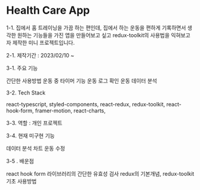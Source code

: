 # Health Care App

1-1. 집에서 홈 트레이닝을 가끔 하는 편인데, 집에서 하는 운동을 편하게 기록하면서 생각한 원하는 기능들을 가진 앱을 만들어보고 싶고 redux-toolkit의 사용법을 익혀보고자 제작한 미니 프로젝트입니다.

2-1. 제작기간 : 2023/02/10 ~

3-1. 주요 기능

간단한 사용방법
운동 중 타이머 기능
운동 로그 확인
운동 데이터 분석

3-2. Tech Stack

react-typescript,
styled-components,
react-redux, redux-toolkit,
react-hook-form,
framer-motion,
react-charts,

3-3. 역할 : 개인 프로젝트

3-4. 현재 미구현 기능

데이터 분석 차트
운동 수정

3-5 . 배운점

react hook form 라이브러리의 간단한 유효성 검사
redux의 기본개념, redux-toolkit 기초 사용방법
